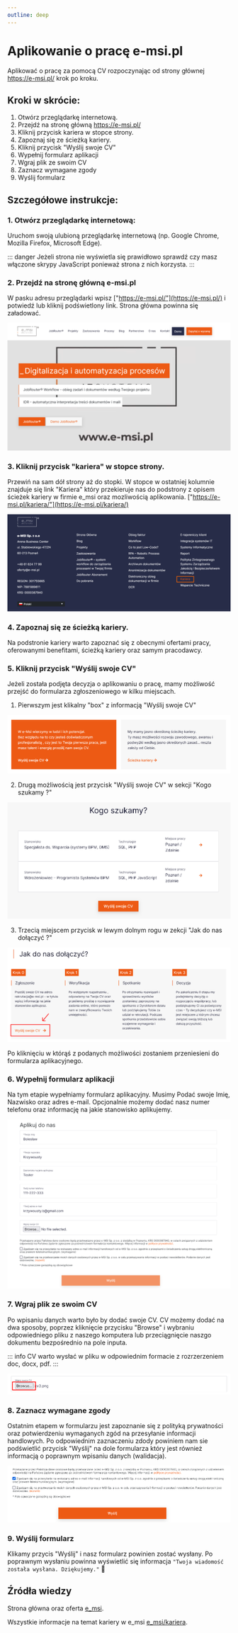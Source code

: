 ```yaml
---
outline: deep
---
```


# Aplikowanie o pracę **e-msi.pl**

Aplikować o pracę za pomocą CV rozpoczynając od strony głównej https://e-msi.pl/ krok po kroku.

## Kroki w skrócie:

1. Otwórz przeglądarkę internetową.
2. Przejdź na stronę główną https://e-msi.pl/
3. Kliknij przycisk kariera w stopce strony.
4. Zapoznaj się ze ścieżką kariery.
5. Kliknij przycisk "Wyślij swoje CV"
6. Wypełnij formularz aplikacji
7. Wgraj plik ze swoim CV
8. Zaznacz wymagane zgody
9. Wyślij formularz

## Szczegółowe instrukcje:

### 1. Otwórz przeglądarkę internetową:

Uruchom swoją ulubioną przeglądarkę internetową (np. Google Chrome, Mozilla Firefox, Microsoft Edge).

::: danger
Jeżeli strona nie wyświetla się prawidłowo sprawdź czy masz włączone skrypy JavaScript ponieważ strona z nich korzysta.
:::

### 2. Przejdź na stronę główną e-msi.pl

W pasku adresu przeglądarki wpisz ["https://e-msi.pl/"](https://e-msi.pl/) i potwiedź lub kliknij podświetlony link. Strona główna powinna się załadować.

![](./public/msi.png)

### 3. Kliknij przycisk "kariera" w stopce strony.

Przewiń na sam dół strony aż do stopki. W stopce w ostatniej kolumnie znajduje się link "Kariera" który przekieruje nas do podstrony z opisem ścieżek kariery w firmie e_msi oraz mozliwością aplikowania. ["https://e-msi.pl/kariera/"](https://e-msi.pl/kariera/)

![](./public/footer.png)

### 4. Zapoznaj się ze ścieżką kariery.

Na podstronie kariery warto zapoznać się z obecnymi ofertami pracy, oferowanymi benefitami, ścieżką kariery oraz samym pracodawcy. 

### 5. Kliknij przycisk "Wyślij swoje CV"

Jeżeli została podjęta decyzja o aplikowaniu o pracę, mamy możliwość przejść do formularza zgłoszeniowego w kilku miejscach. 

1. Pierwszym jest klikalny "box" z informacją "Wyślij swoje CV"

![](./public/cv.png)

2. Drugą możliwością jest przycisk "Wyślij swoje CV" w sekcji "Kogo szukamy ?"

![](./public/cv2.png)

3. Trzecią miejscem przycisk w lewym dolnym rogu w zekcji "Jak do nas dołączyć ?"

![](./public/cv3.png)

Po kliknięciu w którąś z podanych możliwości zostaniem przeniesieni do formularza aplikacyjnego.

### 6. Wypełnij formularz aplikacji

Na tym etapie wypełniamy formularz aplikacyjny. Musimy Podać swoje Imię, Nazwisko oraz adres e-mail. Opcjonalnie możemy dodać nasz numer telefonu oraz informację na jakie stanowisko aplikujemy. 

![](./public/form1.png)

### 7. Wgraj plik ze swoim CV

Po wpisaniu danych warto było by dodać swoje CV. CV możemy dodać na dwa sposoby, poprzez kliknięcie przycisku "Browse" i wybraniu odpowiedniego pliku z naszego komputera lub przeciągnięcie naszgo dokumentu bezpośrednio na pole inputa.

::: info 
CV warto wysłać w pliku w odpowiednim formacie z rozrzerzeniem doc, docx, pdf. 
:::

![](./public/form2.png)

### 8. Zaznacz wymagane zgody

Ostatnim etapem w formularzu jest zapoznanie się z polityką prywatności oraz potwierdzeniu wymaganych zgód na przesyłanie informacji handlowych. Po odpowiednim zaznaczeniu zdody powiniem nam sie podświetlić przycisk "Wyślij" na dole formularza który jest również informacją o poprawnym wpisaniu danych (walidacja).

![](./public/form3.png)

### 9. Wyślij formularz

Klikamy przycis "Wyślij" i nasz formularz powinien zostać wysłany. Po poprawnym wysłaniu powinna wyświetlić się informacja `"Twoja wiadomość została wysłana. Dziękujemy."` 🎉




## Źródła wiedzy

Strona główna oraz oferta [e_msi](https://e-msi.pl/).

Wszystkie informacje na temat kariery w e_msi [e_msi/kariera](https://e-msi.pl/kariera/).

